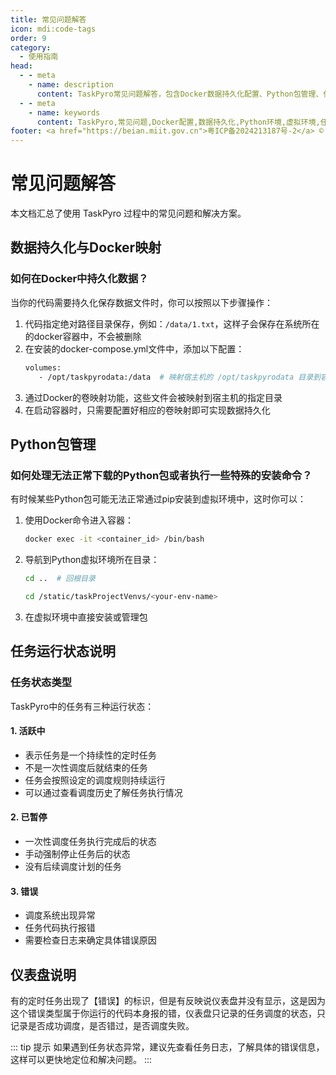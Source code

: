 ```yaml
---
title: 常见问题解答
icon: mdi:code-tags
order: 9
category:
  - 使用指南
head:
  - - meta
    - name: description
      content: TaskPyro常见问题解答，包含Docker数据持久化配置、Python包管理、任务运行状态说明等实用指南
  - - meta
    - name: keywords
      content: TaskPyro,常见问题,Docker配置,数据持久化,Python环境,虚拟环境,任务状态,问题解答
footer: <a href="https://beian.miit.gov.cn">粤ICP备2024213187号-2</a> © 2025-至今 TaskPyro
---
```


# 常见问题解答

本文档汇总了使用 TaskPyro 过程中的常见问题和解决方案。

## 数据持久化与Docker映射

### 如何在Docker中持久化数据？

当你的代码需要持久化保存数据文件时，你可以按照以下步骤操作：

1. 代码指定绝对路径目录保存，例如：`/data/1.txt`，这样子会保存在系统所在的docker容器中，不会被删除
2. 在安装的docker-compose.yml文件中，添加以下配置：
   ```bash
   volumes:
      - /opt/taskpyrodata:/data  # 映射宿主机的 /opt/taskpyrodata 目录到容器的 /data 目录
   ```
2. 通过Docker的卷映射功能，这些文件会被映射到宿主机的指定目录
3. 在启动容器时，只需要配置好相应的卷映射即可实现数据持久化

## Python包管理

### 如何处理无法正常下载的Python包或者执行一些特殊的安装命令？

有时候某些Python包可能无法正常通过pip安装到虚拟环境中，这时你可以：

1. 使用Docker命令进入容器：
   ```bash
   docker exec -it <container_id> /bin/bash
   ```

2. 导航到Python虚拟环境所在目录：
   ```bash
   cd ..  # 回根目录
   ```
   ```bash
   cd /static/taskProjectVenvs/<your-env-name>
   ```

3. 在虚拟环境中直接安装或管理包

## 任务运行状态说明

### 任务状态类型

TaskPyro中的任务有三种运行状态：

#### 1. 活跃中
- 表示任务是一个持续性的定时任务
- 不是一次性调度后就结束的任务
- 任务会按照设定的调度规则持续运行
- 可以通过查看调度历史了解任务执行情况

#### 2. 已暂停
- 一次性调度任务执行完成后的状态
- 手动强制停止任务后的状态
- 没有后续调度计划的任务

#### 3. 错误
- 调度系统出现异常
- 任务代码执行报错
- 需要检查日志来确定具体错误原因

## 仪表盘说明

有的定时任务出现了【错误】的标识，但是有反映说仪表盘并没有显示，这是因为这个错误类型属于你运行的代码本身报的错，仪表盘只记录的任务调度的状态，只记录是否成功调度，是否错过，是否调度失败。


::: tip 提示
如果遇到任务状态异常，建议先查看任务日志，了解具体的错误信息，这样可以更快地定位和解决问题。
:::